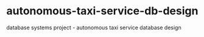 # autonomous-taxi-service-db-design
database systems project - autonomous taxi service database design 
